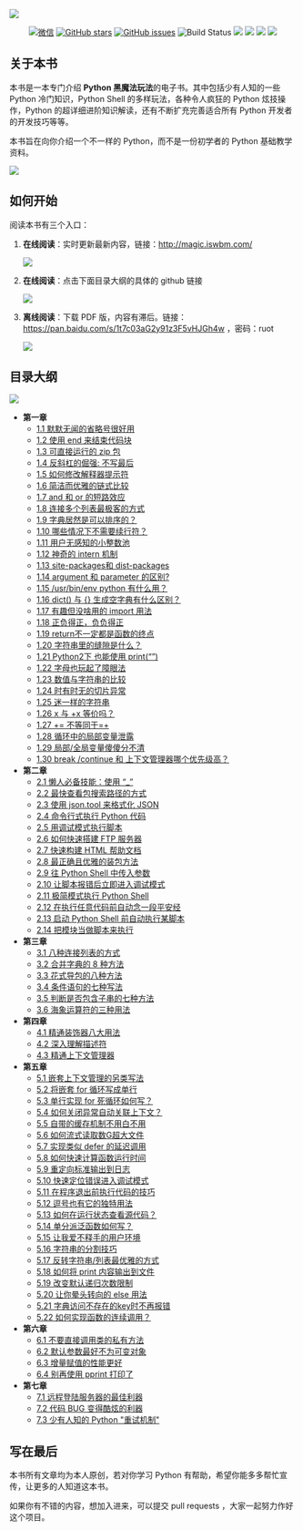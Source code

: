 ![](http://image.iswbm.com/20200719231251.png)

<p align="center">
      <a href="http://image.iswbm.com/20200816082224.png"><img src="https://img.shields.io/badge/Talk-%E5%BE%AE%E4%BF%A1%E7%BE%A4-brightgreen.svg?style=popout-square" alt="微信"></a>
      <a href="https://github.com/iswbm/magic-python/stargazers"><img src="https://img.shields.io/github/stars/iswbm/magic-python.svg?style=popout-square" alt="GitHub stars"></a>
      <a href="https://github.com/iswbm/magic-python/issues"><img src="https://img.shields.io/github/issues/iswbm/magic-python.svg?style=popout-square" alt="GitHub issues"></a>
    <img src='https://img.shields.io/badge/language-Python-blue.svg' alt="Build Status">
    <img src='https://img.shields.io/badge/framwork-Sphinx-green.svg'>
  	<a href='https://www.zhihu.com/people/wongbingming'><img src='https://img.shields.io/badge/dynamic/json?color=0084ff&logo=zhihu&label=%E7%8E%8B%E7%82%B3%E6%98%8E&query=%24.data.totalSubs&url=https%3A%2F%2Fapi.spencerwoo.com%2Fsubstats%2F%3Fsource%3Dzhihu%26queryKey%3Dwongbingming'></a>
    <a href='https://juejin.im/user/5b08d982f265da0db3502c55'><img src='https://img.shields.io/badge/掘金-2481-blue'></a>
    <a href='http://image.iswbm.com/20200607114246.png'><img src='http://img.shields.io/badge/%E5%85%AC%E4%BC%97%E5%8F%B7-30k+-brightgreen'></a>
</p>



## 关于本书

本书是一本专门介绍 **Python 黑魔法玩法**的电子书。其中包括少有人知的一些 Python 冷门知识，Python Shell 的多样玩法，各种令人疯狂的 Python 炫技操作，Python 的超详细进阶知识解读，还有不断扩充完善适合所有 Python 开发者的开发技巧等等。

本书旨在向你介绍一个不一样的 Python，而不是一份初学者的 Python 基础教学资料。

![](http://image.iswbm.com/20200802161110.png)

## 如何开始

阅读本书有三个入口：

1. **在线阅读**：实时更新最新内容，链接：http://magic.iswbm.com/

   ![](http://image.iswbm.com/20200816092506.png)

2. **在线阅读**：点击下面目录大纲的具体的 github 链接

   ![](http://image.iswbm.com/20200816092815.png)

3. **离线阅读**：下载 PDF 版，内容有滞后。链接：https://pan.baidu.com/s/1t7c03aG2y91z3F5vHJGh4w ，密码：ruot

   ![](http://image.iswbm.com/20200816092741.png)

## 目录大纲

![](http://image.iswbm.com/20200816090103.png)

- **第一章**
   * [1.1 默默无闻的省略号很好用](./source/c01/c01_01.md)
   * [1.2 使用 end 来结束代码块](./source/c01/c01_02.md)
   * [1.3 可直接运行的 zip 包](./source/c01/c01_03.md)
   * [1.4 反斜杠的倔强: 不写最后](./source/c01/c01_04.md)
   * [1.5 如何修改解释器提示符](./source/c01/c01_05.md)
   * [1.6 简洁而优雅的链式比较](./source/c01/c01_06.md)
   * [1.7 and 和 or 的短路效应](./source/c01/c01_07.md)
   * [1.8 连接多个列表最极客的方式](./source/c01/c01_08.md)
   * [1.9 字典居然是可以排序的？](./source/c01/c01_09.md)
   * [1.10 哪些情况下不需要续行符？](./source/c01/c01_10.md)
   * [1.11 用户无感知的小整数池](./source/c01/c01_11.md)
   * [1.12 神奇的 intern 机制](./source/c01/c01_12.md)
   * [1.13 site-packages和 dist-packages](./source/c01/c01_13.md)
   * [1.14 argument 和 parameter 的区别?](./source/c01/c01_14.md)
   * [1.15 /usr/bin/env python 有什么用？](./source/c01/c01_15.md)
   * [1.16 dict() 与 {} 生成空字典有什么区别？](./source/c01/c01_16.md)
   * [1.17 有趣但没啥用的 import 用法](./source/c01/c01_17.md)
   * [1.18 正负得正，负负得正](./source/c01/c01_18.md)
   * [1.19 return不一定都是函数的终点](./source/c01/c01_19.md)
   * [1.20 字符串里的缝隙是什么？](./source/c01/c01_20.md)
   * [1.21 Python2下 也能使用 print(“”)](./source/c01/c01_21.md)
   * [1.22 字母也玩起了障眼法](./source/c01/c01_22.md)
   * [1.23 数值与字符串的比较](./source/c01/c01_23.md)
   * [1.24 时有时无的切片异常](./source/c01/c01_24.md)
   * [1.25 迷一样的字符串](./source/c01/c01_25.md)
   * [1.26 x 与 +x 等价吗？](./source/c01/c01_26.md)
   * [1.27 += 不等同于=+](./source/c01/c01_27.md)
   * [1.28 循环中的局部变量泄露](./source/c01/c01_28.md)
   * [1.29 局部/全局变量傻傻分不清](./source/c01/c01_29.md)
   * [1.30 break /continue 和 上下文管理器哪个优先级高？](./source/c01/c01_30.md)
- **第二章**
   * [2.1 懒人必备技能：使用 “_”](./source/c02/c02_01.md)
   * [2.2 最快查看包搜索路径的方式](./source/c02/c02_02.md)
   * [2.3 使用 json.tool 来格式化 JSON](./source/c02/c02_03.md)
   * [2.4 命令行式执行 Python 代码](./source/c02/c02_04.md)
   * [2.5 用调试模式执行脚本](./source/c02/c02_05.md)
   * [2.6 如何快速搭建 FTP 服务器](./source/c02/c02_06.md)
   * [2.7 快速构建 HTML 帮助文档](./source/c02/c02_07.md)
   * [2.8 最正确且优雅的装包方法](./source/c02/c02_08.md)
   * [2.9 往 Python Shell 中传入参数](./source/c02/c02_09.md)
   * [2.10 让脚本报错后立即进入调试模式](./source/c02/c02_10.md)
   * [2.11 极简模式执行 Python Shell](./source/c02/c02_11.md)
   * [2.12 在执行任意代码前自动念一段平安经](./source/c02/c02_12.md)
   * [2.13 启动 Python Shell 前自动执行某脚本](./source/c02/c02_13.md)
   * [2.14 把模块当做脚本来执行](./source/c02/c02_14.md)
- **第三章**
   * [3.1 八种连接列表的方式](./source/c03/c03_01.md)
   * [3.2 合并字典的 8 种方法](./source/c03/c03_02.md)
   * [3.3 花式导包的八种方法](./source/c03/c03_03.md)
   * [3.4 条件语句的七种写法](./source/c03/c03_04.md)
   * [3.5 判断是否包含子串的七种方法](./source/c03/c03_05.md)
   * [3.6 海象运算符的三种用法](./source/c03/c03_06.md)
- **第四章**
   * [4.1 精通装饰器八大用法](./source/c04/c04_01.md)
   * [4.2 深入理解描述符](./source/c04/c04_02.md)
   * [4.3 精通上下文管理器](./source/c04/c04_03.md)
- **第五章**
   * [5.1 嵌套上下文管理的另类写法](./source/c05/c05_01.md)
   * [5.2 将嵌套 for 循环写成单行](./source/c05/c05_02.md)
   * [5.3 单行实现 for 死循环如何写？](./source/c05/c05_03.md)
   * [5.4 如何关闭异常自动关联上下文？](./source/c05/c05_04.md)
   * [5.5 自带的缓存机制不用白不用](./source/c05/c05_05.md)
   * [5.6 如何流式读取数G超大文件](./source/c05/c05_06.md)
   * [5.7 实现类似 defer 的延迟调用](./source/c05/c05_07.md)
   * [5.8 如何快速计算函数运行时间](./source/c05/c05_08.md)
   * [5.9 重定向标准输出到日志](./source/c05/c05_09.md)
   * [5.10 快速定位错误进入调试模式](./source/c05/c05_10.md)
   * [5.11 在程序退出前执行代码的技巧](./source/c05/c05_11.md)
   * [5.12 逗号也有它的独特用法](./source/c05/c05_12.md)
   * [5.13 如何在运行状态查看源代码？](./source/c05/c05_13.md)
   * [5.14 单分派泛函数如何写？](./source/c05/c05_14.md)
   * [5.15 让我爱不释手的用户环境](./source/c05/c05_15.md)
   * [5.16 字符串的分割技巧](./source/c05/c05_16.md)
   * [5.17 反转字符串/列表最优雅的方式](./source/c05/c05_17.md)
   * [5.18 如何将 print 内容输出到文件](./source/c05/c05_18.md)
   * [5.19 改变默认递归次数限制](./source/c05/c05_19.md)
   * [5.20 让你晕头转向的 else 用法](./source/c05/c05_20.md)
   * [5.21 字典访问不存在的key时不再报错](./source/c05/c05_21.md)
   * [5.22 如何实现函数的连续调用？](./source/c05/c05_22.md)
- **第六章**
   * [6.1 不要直接调用类的私有方法](./source/c06/c06_01.md)
   * [6.2 默认参数最好不为可变对象](./source/c06/c06_02.md)
   * [6.3 增量赋值的性能更好](./source/c06/c06_03.md)
   * [6.4 别再使用 pprint 打印了](./source/c06/c06_04.md)
- **第七章**
   * [7.1 远程登陆服务器的最佳利器](./source/c07/c07_01.md)
   * [7.2 代码 BUG 变得酷炫的利器](./source/c07/c07_02.md)
   * [7.3 少有人知的 Python "重试机制"](./source/c07/c07_03.md)

## 写在最后

本书所有文章均为本人原创，若对你学习 Python 有帮助，希望你能多多帮忙宣传，让更多的人知道这本书。

如果你有不错的内容，想加入进来，可以提交 pull requests ，大家一起努力作好这个项目。
